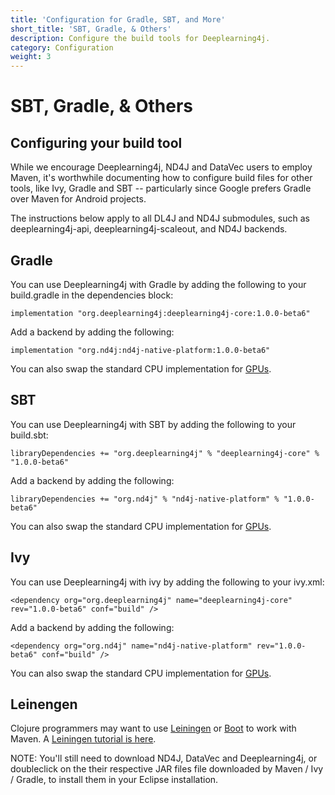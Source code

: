 ```yaml
---
title: 'Configuration for Gradle, SBT, and More'
short_title: 'SBT, Gradle, & Others'
description: Configure the build tools for Deeplearning4j.
category: Configuration
weight: 3
---
```


# SBT, Gradle, & Others

## Configuring your build tool

While we encourage Deeplearning4j, ND4J and DataVec users to employ Maven, it's worthwhile documenting how to configure build files for other tools, like Ivy, Gradle and SBT -- particularly since Google prefers Gradle over Maven for Android projects.

The instructions below apply to all DL4J and ND4J submodules, such as deeplearning4j-api, deeplearning4j-scaleout, and ND4J backends.

## Gradle

You can use Deeplearning4j with Gradle by adding the following to your build.gradle in the dependencies block:

```text
implementation "org.deeplearning4j:deeplearning4j-core:1.0.0-beta6"
```

Add a backend by adding the following:

```text
implementation "org.nd4j:nd4j-native-platform:1.0.0-beta6"
```

You can also swap the standard CPU implementation for [GPUs](https://github.com/KonduitAI/deeplearning4j-gitbook-sync/tree/0dcfcae728f97b1a1ad90384c89e04c41555b489/config/deeplearning4j/deeplearning4j-config-gpu-cpu/README.md).

## SBT

You can use Deeplearning4j with SBT by adding the following to your build.sbt:

```text
libraryDependencies += "org.deeplearning4j" % "deeplearning4j-core" % "1.0.0-beta6"
```

Add a backend by adding the following:

```text
libraryDependencies += "org.nd4j" % "nd4j-native-platform" % "1.0.0-beta6"
```

You can also swap the standard CPU implementation for [GPUs](https://github.com/KonduitAI/deeplearning4j-gitbook-sync/tree/0dcfcae728f97b1a1ad90384c89e04c41555b489/config/deeplearning4j/deeplearning4j-config-gpu-cpu/README.md).

## Ivy

You can use Deeplearning4j with ivy by adding the following to your ivy.xml:

```markup
<dependency org="org.deeplearning4j" name="deeplearning4j-core" rev="1.0.0-beta6" conf="build" />
```

Add a backend by adding the following:

```markup
<dependency org="org.nd4j" name="nd4j-native-platform" rev="1.0.0-beta6" conf="build" />
```

You can also swap the standard CPU implementation for [GPUs](https://github.com/KonduitAI/deeplearning4j-gitbook-sync/tree/0dcfcae728f97b1a1ad90384c89e04c41555b489/config/deeplearning4j/deeplearning4j-config-gpu-cpu/README.md).

## Leinengen

Clojure programmers may want to use [Leiningen](https://github.com/technomancy/leiningen/) or [Boot](http://boot-clj.com/) to work with Maven. A [Leiningen tutorial is here](https://github.com/technomancy/leiningen/blob/master/doc/TUTORIAL.md).

NOTE: You'll still need to download ND4J, DataVec and Deeplearning4j, or doubleclick on the their respective JAR files file downloaded by Maven / Ivy / Gradle, to install them in your Eclipse installation.

